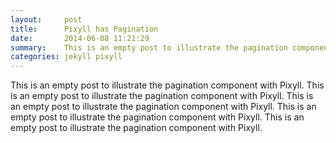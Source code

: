 ```yaml
---
layout:     post
title:      Pixyll has Pagination
date:       2014-06-08 11:21:29
summary:    This is an empty post to illustrate the pagination component with Pixyll.
categories: jekyll pixyll
---
```


This is an empty post to illustrate the pagination component with Pixyll.
This is an empty post to illustrate the pagination component with Pixyll.
This is an empty post to illustrate the pagination component with Pixyll.
This is an empty post to illustrate the pagination component with Pixyll.
This is an empty post to illustrate the pagination component with Pixyll.

